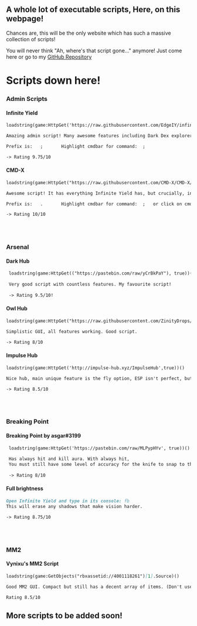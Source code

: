 ## A whole lot of executable scripts, Here, on this webpage!

Chances are, this will be the only website which has such a massive collection of scripts!

You will never think "Ah, where's that script gone..." anymore! Just come here or go to my [GitHub Repository](https://github.com/overscripted/roblox-script-list)

# Scripts down here!

### Admin Scripts

#### Infinite Yield
```markdown
loadstring(game:HttpGet('https://raw.githubusercontent.com/EdgeIY/infiniteyield/master/source'))()

Amazing admin script! Many awesome features including Dark Dex explorer! Just one thing missing, walkspeed...

Prefix is:   ;       Highlight cmdbar for command:  ; 

-> Rating 9.75/10
```
#### CMD-X
```markdown
loadstring(game:HttpGet("https://raw.githubusercontent.com/CMD-X/CMD-X/master/Source", true))()

Awesome script! It has everything Infinite Yield has, but crucially, includes walkspeed!!

Prefix is:   .       Highlight cmdbar for command:  ;   or click on cmdbar

-> Rating 10/10
```
<br>
<br>

### Arsenal 

#### Dark Hub
```markdown
 loadstring(game:HttpGet(("https://pastebin.com/raw/yCrBkPaY"), true))()
 
 Very good script with countless features. My favourite script! 
 
 -> Rating 9.5/10!
```
#### Owl Hub
```markdown
loadstring(game:HttpGet("https://raw.githubusercontent.com/ZinityDrops/OwlHubLink/master/OwlHubBack.lua"))();

Simplistic GUI, all features working. Good script.

-> Rating 8/10
```
#### Impulse Hub
```markdown
loadstring(game:HttpGet('http://impulse-hub.xyz/ImpulseHub',true))()

Nice hub, main unique feature is the fly option, ESP isn't perfect, but it isn't theirs.

-> Rating 8.5/10
```
<br>
<br>

### Breaking Point

#### Breaking Point by asgar#3199
```markdown
 loadstring(game:HttpGet('https://pastebin.com/raw/MLPypHYv', true))()
 
 Has always hit and kill aura. With always hit,
 You must still have some level of accuracy for the knife to snap to the player.
 
 -> Rating 8/10
```
#### Full brightness
```markdown
Open Infinite Yield and type in its console: fb
This will erase any shadows that make vision harder.

-> Rating 8.75/10
```
<br>
<br>

### MM2

#### Vynixu's MM2 Script
```markdown
loadstring(game:GetObjects("rbxassetid://4001118261")[1].Source)()

Good MM2 GUI. Compact but still has a decent array of items. (Don't use Coin Grabber, you will get kicked.)

Rating 8.5/10
```
## More scripts to be added soon!
